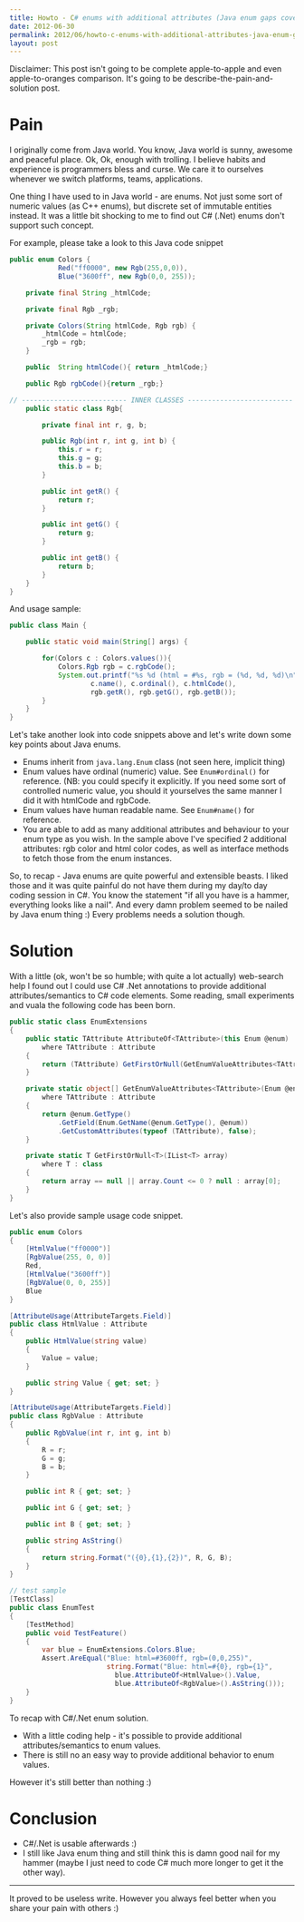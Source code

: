 ```yaml
---
title: Howto - C# enums with additional attributes (Java enum gaps covered)
date: 2012-06-30
permalink: 2012/06/howto-c-enums-with-additional-attributes-java-enum-gaps-covered.html
layout: post
---
```


Disclaimer: This post isn't going to be complete apple-to-apple and even apple-to-oranges comparison. It's going to be
 describe-the-pain-and-solution post.

# Pain

I originally come from Java world. You know, Java world is sunny, awesome and peaceful place. Ok, Ok,
enough with trolling. I believe habits and experience is programmers bless and curse. We care it to ourselves
whenever we switch platforms, teams, applications.

One thing I have used to in Java world - are enums. Not just some sort of numeric values (as C++ enums), but discrete
set of immutable entities instead. It was a little bit shocking to me to find out C# (.Net) enums don't support such
concept.

For example, please take a look to this Java code snippet

```java
public enum Colors {
            Red("ff0000", new Rgb(255,0,0)),
            Blue("3600ff", new Rgb(0,0, 255));

    private final String _htmlCode;

    private final Rgb _rgb;

    private Colors(String htmlCode, Rgb rgb) {
        _htmlCode = htmlCode;
        _rgb = rgb;
    }

    public  String htmlCode(){ return _htmlCode;}

    public Rgb rgbCode(){return _rgb;}

// -------------------------- INNER CLASSES --------------------------
    public static class Rgb{

        private final int r, g, b;

        public Rgb(int r, int g, int b) {
            this.r = r;
            this.g = g;
            this.b = b;
        }

        public int getR() {
            return r;
        }

        public int getG() {
            return g;
        }

        public int getB() {
            return b;
        }
    }
}
```

And usage sample:

```java
public class Main {

    public static void main(String[] args) {

        for(Colors c : Colors.values()){
            Colors.Rgb rgb = c.rgbCode();
            System.out.printf("%s %d (html = #%s, rgb = (%d, %d, %d)\n",
                    c.name(), c.ordinal(), c.htmlCode(),
                    rgb.getR(), rgb.getG(), rgb.getB());
        }
    }
}
```

Let's take another look into code snippets above and let's write down some key points about Java enums.
- Enums inherit from `java.lang.Enum` class (not seen here, implicit thing)
- Enum values have ordinal (numeric) value. See `Enum#ordinal()` for reference. (NB: you could specify it explicitly.
If you need some sort of controlled numeric value, you should it yourselves the same manner I did it with htmlCode and
rgbCode.
- Enum values have human readable name. See `Enum#name()` for reference.
- You are able to add as many additional attributes and behaviour to your enum type as you wish. In the sample above
I've specified 2 additional attributes: rgb color and html color codes, as well as interface methods to fetch those from
 the enum instances.

So, to recap - Java enums are quite powerful and extensible beasts. I liked those and it was quite painful do not have
them during my day/to day coding session in C#. You know the statement "if all you have is a hammer, everything looks
like a nail". And every damn problem seemed to be nailed by Java enum thing :) Every problems needs a solution though.

# Solution

With a little (ok, won't be so humble; with quite a lot actually) web-search help I found out I could use C# .Net
annotations to provide additional attributes/semantics to C# code elements. Some reading, small experiments and vuala
the following code has been born.

```csharp
public static class EnumExtensions
{
    public static TAttribute AttributeOf<TAttribute>(this Enum @enum)
        where TAttribute : Attribute
    {
        return (TAttribute) GetFirstOrNull(GetEnumValueAttributes<TAttribute>(@enum));
    }

    private static object[] GetEnumValueAttributes<TAttribute>(Enum @enum)
        where TAttribute : Attribute
    {
        return @enum.GetType()
            .GetField(Enum.GetName(@enum.GetType(), @enum))
            .GetCustomAttributes(typeof (TAttribute), false);
    }

    private static T GetFirstOrNull<T>(IList<T> array)
        where T : class
    {
        return array == null || array.Count <= 0 ? null : array[0];
    }
}
```

Let's also provide sample usage code snippet.

```csharp
public enum Colors
{
    [HtmlValue("ff0000")]
    [RgbValue(255, 0, 0)]
    Red,
    [HtmlValue("3600ff")]
    [RgbValue(0, 0, 255)]
    Blue
}

[AttributeUsage(AttributeTargets.Field)]
public class HtmlValue : Attribute
{
    public HtmlValue(string value)
    {
        Value = value;
    }

    public string Value { get; set; }
}

[AttributeUsage(AttributeTargets.Field)]
public class RgbValue : Attribute
{
    public RgbValue(int r, int g, int b)
    {
        R = r;
        G = g;
        B = b;
    }

    public int R { get; set; }

    public int G { get; set; }

    public int B { get; set; }

    public string AsString()
    {
        return string.Format("({0},{1},{2})", R, G, B);
    }
}

// test sample
[TestClass]
public class EnumTest
{
    [TestMethod]
    public void TestFeature()
    {
        var blue = EnumExtensions.Colors.Blue;
        Assert.AreEqual("Blue: html=#3600ff, rgb=(0,0,255)",
                        string.Format("Blue: html=#{0}, rgb={1}",
                          blue.AttributeOf<HtmlValue>().Value,
                          blue.AttributeOf<RgbValue>().AsString()));
    }
}
```

To recap with C#/.Net enum solution.
- With a little coding help - it's possible to provide additional attributes/semantics to enum values.
- There is still no an easy way to provide additional behavior to enum values.

However it's still better than nothing :)

# Conclusion

- C#/.Net is usable afterwards :)
- I still like Java enum thing and still think this is damn good nail for my hammer (maybe I just need to code C# much
more longer to get it the other way).

-----

It proved to be useless write. However you always feel better when you share your pain with others :)
